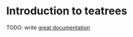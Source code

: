 # Introduction to teatrees

TODO: write [great documentation](http://jacobian.org/writing/great-documentation/what-to-write/)
